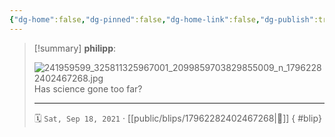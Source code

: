 ```yaml
---
{"dg-home":false,"dg-pinned":false,"dg-home-link":false,"dg-publish":true,"tags":["dgblip"],"disabled rules":["yaml-title","yaml-title-alias","file-name-heading"],"title":"philipp on instagram @ 2021-09-18","created-date":"2021-09-18T09:42:00","updated-date":"2025-05-02T17:43:08","dg-path":"blips/17962282402467268.md","permalink":"/blips/17962282402467268/","dgPassFrontmatter":true}
---
```


> [!summary] **philipp**:
>
> ![241959599_325811325967001_2099859703829855009_n_17962282402467268.jpg](/img/user/attachments/241959599_325811325967001_2099859703829855009_n_17962282402467268.jpg)
> Has science gone too far?
> - - -
>
> 🗓️ `Sat, Sep 18, 2021` · [[public/blips/17962282402467268\|🔗]]
{ #blip}

